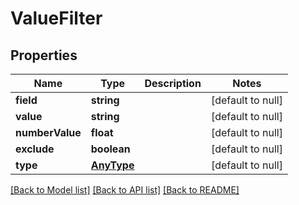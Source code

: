 # ValueFilter

## Properties
Name | Type | Description | Notes
------------ | ------------- | ------------- | -------------
**field** | **string** |  | [default to null]
**value** | **string** |  | [default to null]
**numberValue** | **float** |  | [default to null]
**exclude** | **boolean** |  | [default to null]
**type** | [**AnyType**](.md) |  | [default to null]

[[Back to Model list]](../README.md#documentation-for-models) [[Back to API list]](../README.md#documentation-for-api-endpoints) [[Back to README]](../README.md)


